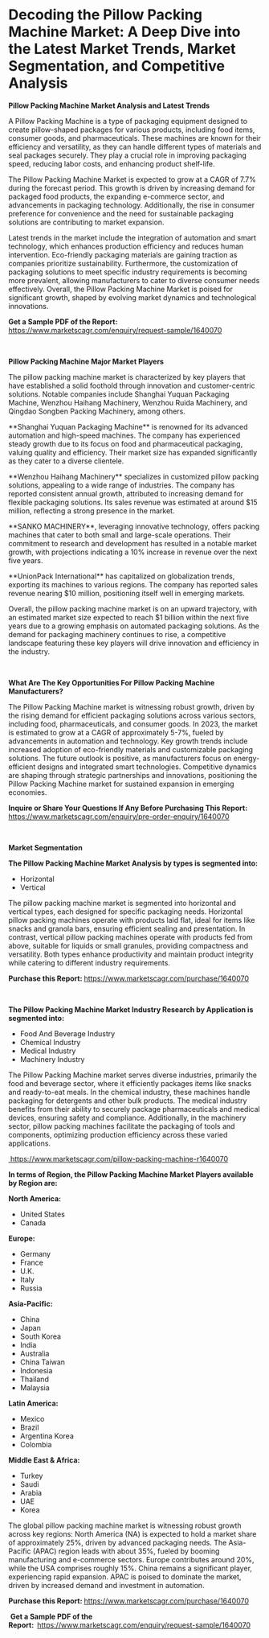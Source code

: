 <p><h1>Decoding the Pillow Packing Machine Market: A Deep Dive into the Latest Market Trends, Market Segmentation, and Competitive Analysis</h1></p><p><strong>Pillow Packing Machine Market Analysis and Latest Trends</strong></p>
<p><p>A Pillow Packing Machine is a type of packaging equipment designed to create pillow-shaped packages for various products, including food items, consumer goods, and pharmaceuticals. These machines are known for their efficiency and versatility, as they can handle different types of materials and seal packages securely. They play a crucial role in improving packaging speed, reducing labor costs, and enhancing product shelf-life.</p><p>The Pillow Packing Machine Market is expected to grow at a CAGR of 7.7% during the forecast period. This growth is driven by increasing demand for packaged food products, the expanding e-commerce sector, and advancements in packaging technology. Additionally, the rise in consumer preference for convenience and the need for sustainable packaging solutions are contributing to market expansion. </p><p>Latest trends in the market include the integration of automation and smart technology, which enhances production efficiency and reduces human intervention. Eco-friendly packaging materials are gaining traction as companies prioritize sustainability. Furthermore, the customization of packaging solutions to meet specific industry requirements is becoming more prevalent, allowing manufacturers to cater to diverse consumer needs effectively. Overall, the Pillow Packing Machine Market is poised for significant growth, shaped by evolving market dynamics and technological innovations.</p></p>
<p><strong>Get a Sample PDF of the Report:&nbsp;</strong> <a href="https://www.marketscagr.com/enquiry/request-sample/1640070?utm_campaign=1097&utm_medium=2&utm_source=Github&utm_content=ia&utm_term=16042025&utm_id=pillow-packing-machine">https://www.marketscagr.com/enquiry/request-sample/1640070</a></p>
<p>&nbsp;</p>
<p><strong>Pillow Packing Machine Major Market Players</strong></p>
<p><p>The pillow packing machine market is characterized by key players that have established a solid foothold through innovation and customer-centric solutions. Notable companies include Shanghai Yuquan Packaging Machine, Wenzhou Haihang Machinery, Wenzhou Ruida Machinery, and Qingdao Songben Packing Machinery, among others.</p><p>**Shanghai Yuquan Packaging Machine** is renowned for its advanced automation and high-speed machines. The company has experienced steady growth due to its focus on food and pharmaceutical packaging, valuing quality and efficiency. Their market size has expanded significantly as they cater to a diverse clientele.</p><p>**Wenzhou Haihang Machinery** specializes in customized pillow packing solutions, appealing to a wide range of industries. The company has reported consistent annual growth, attributed to increasing demand for flexible packaging solutions. Its sales revenue was estimated at around $15 million, reflecting a strong presence in the market.</p><p>**SANKO MACHINERY**, leveraging innovative technology, offers packing machines that cater to both small and large-scale operations. Their commitment to research and development has resulted in a notable market growth, with projections indicating a 10% increase in revenue over the next five years.</p><p>**UnionPack International** has capitalized on globalization trends, exporting its machines to various regions. The company has reported sales revenue nearing $10 million, positioning itself well in emerging markets.</p><p>Overall, the pillow packing machine market is on an upward trajectory, with an estimated market size expected to reach $1 billion within the next five years due to a growing emphasis on automated packaging solutions. As the demand for packaging machinery continues to rise, a competitive landscape featuring these key players will drive innovation and efficiency in the industry.</p></p>
<p>&nbsp;</p>
<p><strong>What Are The Key Opportunities For Pillow Packing Machine Manufacturers?</strong></p>
<p><p>The Pillow Packing Machine market is witnessing robust growth, driven by the rising demand for efficient packaging solutions across various sectors, including food, pharmaceuticals, and consumer goods. In 2023, the market is estimated to grow at a CAGR of approximately 5-7%, fueled by advancements in automation and technology. Key growth trends include increased adoption of eco-friendly materials and customizable packaging solutions. The future outlook is positive, as manufacturers focus on energy-efficient designs and integrated smart technologies. Competitive dynamics are shaping through strategic partnerships and innovations, positioning the Pillow Packing Machine market for sustained expansion in emerging economies.</p></p>
<p><strong>Inquire or Share Your Questions If Any Before Purchasing This Report:</strong> <a href="https://www.marketscagr.com/enquiry/pre-order-enquiry/1640070?utm_campaign=1097&utm_medium=2&utm_source=Github&utm_content=ia&utm_term=16042025&utm_id=pillow-packing-machine">https://www.marketscagr.com/enquiry/pre-order-enquiry/1640070</a></p>
<p>&nbsp;</p>
<p><strong>Market Segmentation</strong></p>
<p><strong>The Pillow Packing Machine Market Analysis by types is segmented into:</strong></p>
<p><ul><li>Horizontal</li><li>Vertical</li></ul></p>
<p><p>The pillow packing machine market is segmented into horizontal and vertical types, each designed for specific packaging needs. Horizontal pillow packing machines operate with products laid flat, ideal for items like snacks and granola bars, ensuring efficient sealing and presentation. In contrast, vertical pillow packing machines operate with products fed from above, suitable for liquids or small granules, providing compactness and versatility. Both types enhance productivity and maintain product integrity while catering to different industry requirements.</p></p>
<p><strong>Purchase this Report:&nbsp;</strong><a href="https://www.marketscagr.com/purchase/1640070?utm_campaign=1097&utm_medium=2&utm_source=Github&utm_content=ia&utm_term=16042025&utm_id=pillow-packing-machine">https://www.marketscagr.com/purchase/1640070</a></p>
<p>&nbsp;</p>
<p><strong>The Pillow Packing Machine Market Industry Research by Application is segmented into:</strong></p>
<p><ul><li>Food And Beverage Industry</li><li>Chemical Industry</li><li>Medical Industry</li><li>Machinery Industry</li></ul></p>
<p><p>The Pillow Packing Machine market serves diverse industries, primarily the food and beverage sector, where it efficiently packages items like snacks and ready-to-eat meals. In the chemical industry, these machines handle packaging for detergents and other bulk products. The medical industry benefits from their ability to securely package pharmaceuticals and medical devices, ensuring safety and compliance. Additionally, in the machinery sector, pillow packing machines facilitate the packaging of tools and components, optimizing production efficiency across these varied applications.</p></p>
<p><a href="https://www.marketscagr.com/pillow-packing-machine-r1640070?utm_campaign=1097&utm_medium=2&utm_source=Github&utm_content=ia&utm_term=16042025&utm_id=pillow-packing-machine">&nbsp;https://www.marketscagr.com/pillow-packing-machine-r1640070</a></p>
<p><strong>In terms of Region, the Pillow Packing Machine Market Players available by Region are:</strong></p>
<p>
    <p> <strong> North America: </strong>
        <ul>
            <li>United States</li>
            <li>Canada</li>
        </ul>
        </p> 
    <p> <strong> Europe: </strong>
        <ul>
            <li>Germany</li>
            <li>France</li>
            <li>U.K.</li>
            <li>Italy</li>
            <li>Russia</li>
        </ul>
        </p> 
    <p> <strong> Asia-Pacific: </strong>
        <ul>
            <li>China</li>
            <li>Japan</li>
            <li>South Korea</li>
            <li>India</li>
            <li>Australia</li>
            <li>China Taiwan</li>
            <li>Indonesia</li>
            <li>Thailand</li>
            <li>Malaysia</li>
        </ul>
        </p> 
    <p> <strong> Latin America: </strong>
        <ul>
            <li>Mexico</li>
            <li>Brazil</li>
            <li>Argentina Korea</li>
            <li>Colombia</li>
        </ul>
        </p> 
    <p> <strong> Middle East & Africa: </strong>
        <ul>
            <li>Turkey</li>
            <li>Saudi</li>
            <li>Arabia</li>
            <li>UAE</li>
            <li>Korea</li>
        </ul>
    </p>
    </p>
<p><p>The global pillow packing machine market is witnessing robust growth across key regions: North America (NA) is expected to hold a market share of approximately 25%, driven by advanced packaging needs. The Asia-Pacific (APAC) region leads with about 35%, fueled by booming manufacturing and e-commerce sectors. Europe contributes around 20%, while the USA comprises roughly 15%. China remains a significant player, experiencing rapid expansion. APAC is poised to dominate the market, driven by increased demand and investment in automation.</p></p>
<p><strong>Purchase this Report: </strong><a href="https://www.marketscagr.com/purchase/1640070?utm_campaign=1097&utm_medium=2&utm_source=Github&utm_content=ia&utm_term=16042025&utm_id=pillow-packing-machine">https://www.marketscagr.com/purchase/1640070</a></p>
<p>&nbsp;<strong>Get a Sample PDF of the Report:&nbsp;&nbsp;</strong><a href="https://www.marketscagr.com/enquiry/request-sample/1640070?utm_campaign=1097&utm_medium=2&utm_source=Github&utm_content=ia&utm_term=16042025&utm_id=pillow-packing-machine">https://www.marketscagr.com/enquiry/request-sample/1640070</a></p>
<p><strong></strong></p>
<p><p></p><p></p><p></p></p>